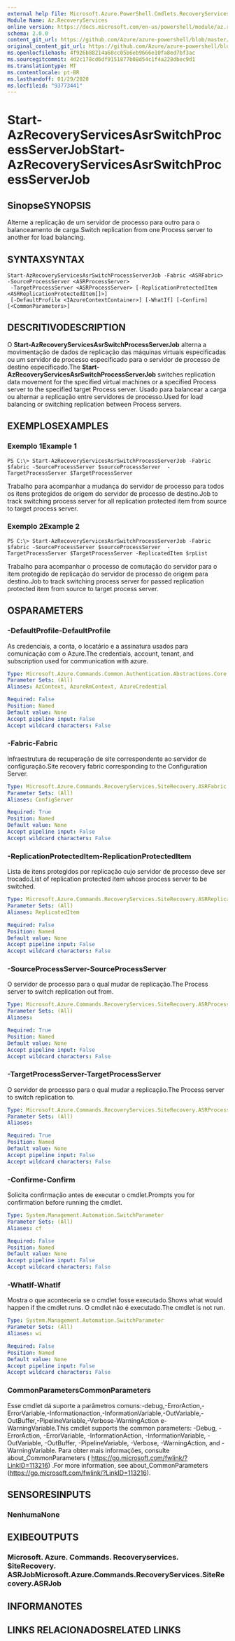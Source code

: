 ```yaml
---
external help file: Microsoft.Azure.PowerShell.Cmdlets.RecoveryServices.SiteRecovery.dll-Help.xml
Module Name: Az.RecoveryServices
online version: https://docs.microsoft.com/en-us/powershell/module/az.recoveryservices/start-azrecoveryservicesasrswitchprocessserverjob
schema: 2.0.0
content_git_url: https://github.com/Azure/azure-powershell/blob/master/src/RecoveryServices/RecoveryServices/help/Start-AzRecoveryServicesAsrSwitchProcessServerJob.md
original_content_git_url: https://github.com/Azure/azure-powershell/blob/master/src/RecoveryServices/RecoveryServices/help/Start-AzRecoveryServicesAsrSwitchProcessServerJob.md
ms.openlocfilehash: 4f926b88214a60cc05b6eb9666e10fa8ed7bf3ac
ms.sourcegitcommit: 4d2c178cd6df9151877b08d54c1f4a228dbec9d1
ms.translationtype: MT
ms.contentlocale: pt-BR
ms.lasthandoff: 01/29/2020
ms.locfileid: "93773441"
---
```

# <span data-ttu-id="1b463-101">Start-AzRecoveryServicesAsrSwitchProcessServerJob</span><span class="sxs-lookup"><span data-stu-id="1b463-101">Start-AzRecoveryServicesAsrSwitchProcessServerJob</span></span>

## <span data-ttu-id="1b463-102">Sinopse</span><span class="sxs-lookup"><span data-stu-id="1b463-102">SYNOPSIS</span></span>
<span data-ttu-id="1b463-103">Alterne a replicação de um servidor de processo para outro para o balanceamento de carga.</span><span class="sxs-lookup"><span data-stu-id="1b463-103">Switch replication from one Process server to another for load balancing.</span></span>

## <span data-ttu-id="1b463-104">SYNTAX</span><span class="sxs-lookup"><span data-stu-id="1b463-104">SYNTAX</span></span>

```
Start-AzRecoveryServicesAsrSwitchProcessServerJob -Fabric <ASRFabric> -SourceProcessServer <ASRProcessServer>
 -TargetProcessServer <ASRProcessServer> [-ReplicationProtectedItem <ASRReplicationProtectedItem[]>]
 [-DefaultProfile <IAzureContextContainer>] [-WhatIf] [-Confirm] [<CommonParameters>]
```

## <span data-ttu-id="1b463-105">DESCRITIVO</span><span class="sxs-lookup"><span data-stu-id="1b463-105">DESCRIPTION</span></span>
<span data-ttu-id="1b463-106">O **Start-AzRecoveryServicesAsrSwitchProcessServerJob** alterna a movimentação de dados de replicação das máquinas virtuais especificadas ou um servidor de processo especificado para o servidor de processo de destino especificado.</span><span class="sxs-lookup"><span data-stu-id="1b463-106">The **Start-AzRecoveryServicesAsrSwitchProcessServerJob** switches replication data movement for the specified virtual machines or a specified Process server to the specified target Process server.</span></span> <span data-ttu-id="1b463-107">Usado para balancear a carga ou alternar a replicação entre servidores de processo.</span><span class="sxs-lookup"><span data-stu-id="1b463-107">Used for load balancing or switching replication between Process servers.</span></span>

## <span data-ttu-id="1b463-108">EXEMPLOS</span><span class="sxs-lookup"><span data-stu-id="1b463-108">EXAMPLES</span></span>

### <span data-ttu-id="1b463-109">Exemplo 1</span><span class="sxs-lookup"><span data-stu-id="1b463-109">Example 1</span></span>
```
PS C:\> Start-AzRecoveryServicesAsrSwitchProcessServerJob -Fabric $fabric -SourceProcessServer $sourceProcessServer  -TargetProcessServer $TargetProcessServer
```

<span data-ttu-id="1b463-110">Trabalho para acompanhar a mudança do servidor de processo para todos os itens protegidos de origem do servidor de processo de destino.</span><span class="sxs-lookup"><span data-stu-id="1b463-110">Job to track switching process server for all replication protected item from source to target process server.</span></span>

### <span data-ttu-id="1b463-111">Exemplo 2</span><span class="sxs-lookup"><span data-stu-id="1b463-111">Example 2</span></span>
```
PS C:\> Start-AzRecoveryServicesAsrSwitchProcessServerJob -Fabric $fabric -SourceProcessServer $sourceProcessServer  -TargetProcessServer $TargetProcessServer -ReplicatedItem $rpList
```

<span data-ttu-id="1b463-112">Trabalho para acompanhar o processo de comutação do servidor para o item protegido de replicação do servidor de processo de origem para destino.</span><span class="sxs-lookup"><span data-stu-id="1b463-112">Job to track switching process server for passed replication protected item from source to target process server.</span></span>

## <span data-ttu-id="1b463-113">OS</span><span class="sxs-lookup"><span data-stu-id="1b463-113">PARAMETERS</span></span>

### <span data-ttu-id="1b463-114">-DefaultProfile</span><span class="sxs-lookup"><span data-stu-id="1b463-114">-DefaultProfile</span></span>
<span data-ttu-id="1b463-115">As credenciais, a conta, o locatário e a assinatura usados para comunicação com o Azure.</span><span class="sxs-lookup"><span data-stu-id="1b463-115">The credentials, account, tenant, and subscription used for communication with azure.</span></span>

```yaml
Type: Microsoft.Azure.Commands.Common.Authentication.Abstractions.Core.IAzureContextContainer
Parameter Sets: (All)
Aliases: AzContext, AzureRmContext, AzureCredential

Required: False
Position: Named
Default value: None
Accept pipeline input: False
Accept wildcard characters: False
```

### <span data-ttu-id="1b463-116">-Fabric</span><span class="sxs-lookup"><span data-stu-id="1b463-116">-Fabric</span></span>
<span data-ttu-id="1b463-117">Infraestrutura de recuperação de site correspondente ao servidor de configuração.</span><span class="sxs-lookup"><span data-stu-id="1b463-117">Site recovery fabric corresponding to the Configuration Server.</span></span>

```yaml
Type: Microsoft.Azure.Commands.RecoveryServices.SiteRecovery.ASRFabric
Parameter Sets: (All)
Aliases: ConfigServer

Required: True
Position: Named
Default value: None
Accept pipeline input: False
Accept wildcard characters: False
```

### <span data-ttu-id="1b463-118">-ReplicationProtectedItem</span><span class="sxs-lookup"><span data-stu-id="1b463-118">-ReplicationProtectedItem</span></span>
<span data-ttu-id="1b463-119">Lista de itens protegidos por replicação cujo servidor de processo deve ser trocado.</span><span class="sxs-lookup"><span data-stu-id="1b463-119">List of replication protected item whose process server to be switched.</span></span>

```yaml
Type: Microsoft.Azure.Commands.RecoveryServices.SiteRecovery.ASRReplicationProtectedItem[]
Parameter Sets: (All)
Aliases: ReplicatedItem

Required: False
Position: Named
Default value: None
Accept pipeline input: False
Accept wildcard characters: False
```

### <span data-ttu-id="1b463-120">-SourceProcessServer</span><span class="sxs-lookup"><span data-stu-id="1b463-120">-SourceProcessServer</span></span>
<span data-ttu-id="1b463-121">O servidor de processo para o qual mudar de replicação.</span><span class="sxs-lookup"><span data-stu-id="1b463-121">The Process server to switch replication out from.</span></span>

```yaml
Type: Microsoft.Azure.Commands.RecoveryServices.SiteRecovery.ASRProcessServer
Parameter Sets: (All)
Aliases:

Required: True
Position: Named
Default value: None
Accept pipeline input: False
Accept wildcard characters: False
```

### <span data-ttu-id="1b463-122">-TargetProcessServer</span><span class="sxs-lookup"><span data-stu-id="1b463-122">-TargetProcessServer</span></span>
<span data-ttu-id="1b463-123">O servidor de processo para o qual mudar a replicação.</span><span class="sxs-lookup"><span data-stu-id="1b463-123">The Process server to switch replication to.</span></span>

```yaml
Type: Microsoft.Azure.Commands.RecoveryServices.SiteRecovery.ASRProcessServer
Parameter Sets: (All)
Aliases:

Required: True
Position: Named
Default value: None
Accept pipeline input: False
Accept wildcard characters: False
```

### <span data-ttu-id="1b463-124">-Confirme</span><span class="sxs-lookup"><span data-stu-id="1b463-124">-Confirm</span></span>
<span data-ttu-id="1b463-125">Solicita confirmação antes de executar o cmdlet.</span><span class="sxs-lookup"><span data-stu-id="1b463-125">Prompts you for confirmation before running the cmdlet.</span></span>

```yaml
Type: System.Management.Automation.SwitchParameter
Parameter Sets: (All)
Aliases: cf

Required: False
Position: Named
Default value: None
Accept pipeline input: False
Accept wildcard characters: False
```

### <span data-ttu-id="1b463-126">-WhatIf</span><span class="sxs-lookup"><span data-stu-id="1b463-126">-WhatIf</span></span>
<span data-ttu-id="1b463-127">Mostra o que aconteceria se o cmdlet fosse executado.</span><span class="sxs-lookup"><span data-stu-id="1b463-127">Shows what would happen if the cmdlet runs.</span></span>
<span data-ttu-id="1b463-128">O cmdlet não é executado.</span><span class="sxs-lookup"><span data-stu-id="1b463-128">The cmdlet is not run.</span></span>

```yaml
Type: System.Management.Automation.SwitchParameter
Parameter Sets: (All)
Aliases: wi

Required: False
Position: Named
Default value: None
Accept pipeline input: False
Accept wildcard characters: False
```

### <span data-ttu-id="1b463-129">CommonParameters</span><span class="sxs-lookup"><span data-stu-id="1b463-129">CommonParameters</span></span>
<span data-ttu-id="1b463-130">Esse cmdlet dá suporte a parâmetros comuns:-debug,-ErrorAction,-ErrorVariable,-Informationaction,-InformationVariable,-OutVariable,-OutBuffer,-PipelineVariable,-Verbose-WarningAction e-WarningVariable.</span><span class="sxs-lookup"><span data-stu-id="1b463-130">This cmdlet supports the common parameters: -Debug, -ErrorAction, -ErrorVariable, -InformationAction, -InformationVariable, -OutVariable, -OutBuffer, -PipelineVariable, -Verbose, -WarningAction, and -WarningVariable.</span></span> <span data-ttu-id="1b463-131">Para obter mais informações, consulte about_CommonParameters ( https://go.microsoft.com/fwlink/?LinkID=113216) .</span><span class="sxs-lookup"><span data-stu-id="1b463-131">For more information, see about_CommonParameters (https://go.microsoft.com/fwlink/?LinkID=113216).</span></span>

## <span data-ttu-id="1b463-132">SENSORES</span><span class="sxs-lookup"><span data-stu-id="1b463-132">INPUTS</span></span>

### <span data-ttu-id="1b463-133">Nenhuma</span><span class="sxs-lookup"><span data-stu-id="1b463-133">None</span></span>

## <span data-ttu-id="1b463-134">EXIBE</span><span class="sxs-lookup"><span data-stu-id="1b463-134">OUTPUTS</span></span>

### <span data-ttu-id="1b463-135">Microsoft. Azure. Commands. Recoveryservices. SiteRecovery. ASRJob</span><span class="sxs-lookup"><span data-stu-id="1b463-135">Microsoft.Azure.Commands.RecoveryServices.SiteRecovery.ASRJob</span></span>

## <span data-ttu-id="1b463-136">INFORMA</span><span class="sxs-lookup"><span data-stu-id="1b463-136">NOTES</span></span>

## <span data-ttu-id="1b463-137">LINKS RELACIONADOS</span><span class="sxs-lookup"><span data-stu-id="1b463-137">RELATED LINKS</span></span>
